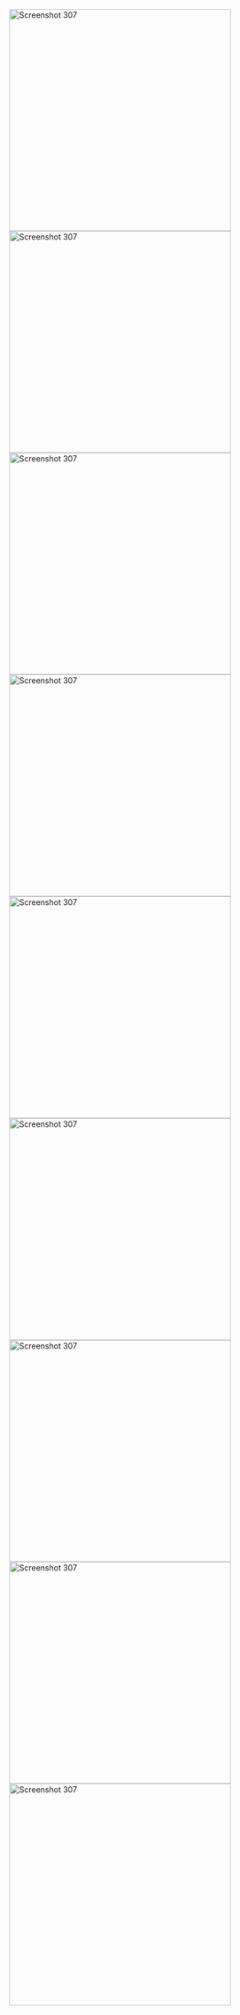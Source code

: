 


<img src="https://github.com/user-attachments/assets/bc4bd143-c158-480f-ba49-1afce826cf6f" width="400" alt="Screenshot 307">
<img src="https://github.com/user-attachments/assets/5745177b-ae56-4e5f-8615-f00298346d79" width="400" alt="Screenshot 307">

<img src="https://github.com/user-attachments/assets/c4c83644-ad53-49c9-90c7-9baf3b97dd8c" width="400" alt="Screenshot 307">
<img src="https://github.com/user-attachments/assets/ff62e810-c55e-4d5b-96b4-1ee13ed13892" width="400" alt="Screenshot 307">

<img src="https://github.com/user-attachments/assets/fae1ce55-fb1f-4188-a9e5-aa2ecabbef3f" width="400" alt="Screenshot 307">
<img src="https://github.com/user-attachments/assets/3e75fb5b-bb64-4ad6-8057-b849975df136" width="400" alt="Screenshot 307">

<img src="https://github.com/user-attachments/assets/e8b53959-1dcd-4ce9-b76c-e70f3faa063a" width="400" alt="Screenshot 307">
<img src="https://github.com/user-attachments/assets/09ca1073-2aaf-49ee-948d-13335928677f" width="400" alt="Screenshot 307">
<img src="https://github.com/user-attachments/assets/dbae77f0-f01d-42e0-bb44-ae6f4647f588" width="400" alt="Screenshot 307">
